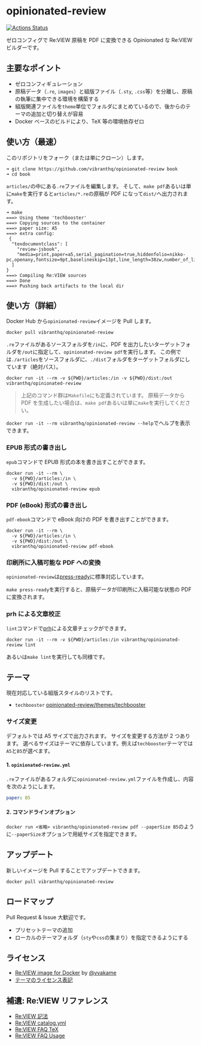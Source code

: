 # opinionated-review

[![Actions Status](https://github.com/vibranthq/opinionated-review/workflows/Build/badge.svg)](https://github.com/vibranthq/opinionated-review/actions)

ゼロコンフィグで Re:VIEW 原稿を PDF に変換できる Opinionated な Re:VIEW ビルダーです。

## 主要なポイント

- ゼロコンフィギュレーション
- 原稿データ（`.re`, `images`）と組版ファイル（`.sty`, `.css`等）を分離し、原稿の執筆に集中できる環境を構築する
- 組版関連ファイルを`theme`単位でフォルダにまとめているので、後からのテーマの追加と切り替えが容易
- Docker ベースのビルドにより、TeX 等の環境依存ゼロ

## 使い方（最速）

このリポジトリをフォーク（または単にクローン）します。

```
➜ git clone https://github.com/vibranthq/opinionated-review book
➜ cd book
```

`articles/`の中にある`.re`ファイルを編集します。
そして、`make pdf`あるいは単に`make`を実行すると`articles/*.re`の原稿が PDF になって`dist/`へ出力されます。

```
➜ make
===> Using theme 'techbooster'
===> Copying sources to the container
===> paper size: A5
===> extra config:
 {
  "texdocumentclass": [
    "review-jsbook",
    "media=print,paper=a5,serial_pagination=true,hiddenfolio=nikko-pc,openany,fontsize=9pt,baselineskip=13pt,line_length=38zw,number_of_lines=37,head_space=15mm,headsep=3mm,headheight=5mm,footskip=10mm"
  ]
}
===> Compiling Re:VIEW sources
===> Done
===> Pushing back artifacts to the local dir
```

## 使い方（詳細）

Docker Hub から`opinionated-review`イメージを Pull します。

```
docker pull vibranthq/opinionated-review
```

`.re`ファイルがあるソースフォルダを`/in`に、PDF を出力したいターゲットフォルダを`/out`に指定して、`opinionated-review pdf`を実行します。
この例では`./articles`をソースフォルダに、`./dist`フォルダをターゲットフォルダにしています（絶対パス）。

```
docker run -it --rm -v ${PWD}/articles:/in -v ${PWD}/dist:/out vibranthq/opinionated-review
```

> 上記のコマンド群は`Makefile`にも定義されています。
> 原稿データから PDF を生成したい場合は、`make pdf`あるいは単に`make`を実行してください。

`docker run -it --rm vibranthq/opinionated-review --help`でヘルプを表示できます。

### EPUB 形式の書き出し

`epub`コマンドで EPUB 形式の本を書き出すことができます。

```
docker run -it --rm \
  -v ${PWD}/articles:/in \
  -v ${PWD}/dist:/out \
  vibranthq/opinionated-review epub
```

### PDF (eBook) 形式の書き出し

`pdf-ebook`コマンドで eBook 向けの PDF を書き出すことができます。

```
docker run -it --rm \
  -v ${PWD}/articles:/in \
  -v ${PWD}/dist:/out \
  vibranthq/opinionated-review pdf-ebook
```

### 印刷所に入稿可能な PDF への変換

`opinionated-review`は[press-ready](https://github.com/vibranthq/press-ready)に標準対応しています。

`make press-ready`を実行すると、原稿データが印刷所に入稿可能な状態の PDF に変換されます。

### prh による文章校正

`lint`コマンドで[prh](https://github.com/prh/prh)による文章チェックができます。

```
docker run -it --rm -v ${PWD}/articles:/in vibranthq/opinionated-review lint
```

あるいは`make lint`を実行しても同様です。

## テーマ

現在対応している組版スタイルのリストです。

- `techbooster` [opinionated-review/themes/techbooster](https://github.com/vibranthq/opinionated-review/blob/master/opinionated-review/themes/techbooster)

### サイズ変更

デフォルトでは A5 サイズで出力されます。
サイズを変更する方法が 2 つあります。
選べるサイズはテーマに依存しています。例えば`techbooster`テーマでは`A5`と`B5`が選べます。

#### 1. `opinionated-review.yml`

`.re`ファイルがあるフォルダに`opinionated-review.yml`ファイルを作成し、内容を次のようにします。

```yaml
paper: B5
```

#### 2. コマンドラインオプション

`docker run <省略> vibranthq/opinionated-review pdf --paperSize B5`のように`--paperSize`オプションで用紙サイズを指定できます。

## アップデート

新しいイメージを Pull することでアップデートできます。

```
docker pull vibranthq/opinionated-review
```

## ロードマップ

Pull Request & Issue 大歓迎です。

- プリセットテーマの追加
- ローカルのテーマフォルダ（`sty`や`css`の集まり）を指定できるようにする

## ライセンス

- [Re:VIEW image for Docker](https://github.com/vvakame/docker-review) by [@vvakame](https://github.com/vvakame)
- [テーマのライセンス表記](https://github.com/vibranthq/opinionated-review/blob/master/opinionated-review/themes)

## 補遺: Re:VIEW リファレンス

- [Re:VIEW 記法](https://github.com/kmuto/review/blob/master/doc/format.ja.md)
- [Re:VIEW catalog.yml](https://github.com/kmuto/review/blob/master/doc/catalog.ja.md)
- [Re:VIEW FAQ TeX](https://review-knowledge-ja.readthedocs.io/ja/latest/faq/faq-tex.html)
- [Re:VIEW FAQ Usage](https://review-knowledge-ja.readthedocs.io/ja/latest/faq/faq-usage.html)

